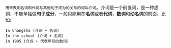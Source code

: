 `用来表明名词和代词与其他句子成为的关系的词叫介词`。介词是一个前置词，是一种虚词，不能单独做**句子成分**，一般只能用在**名词**或者**代词**，**数词**和**动名词**的前面。比如:
```
In Changsha (介词 + 名词) 
In the school (介词 + 名词)
in 1995 (介词 + 代表年份的数词)
```
